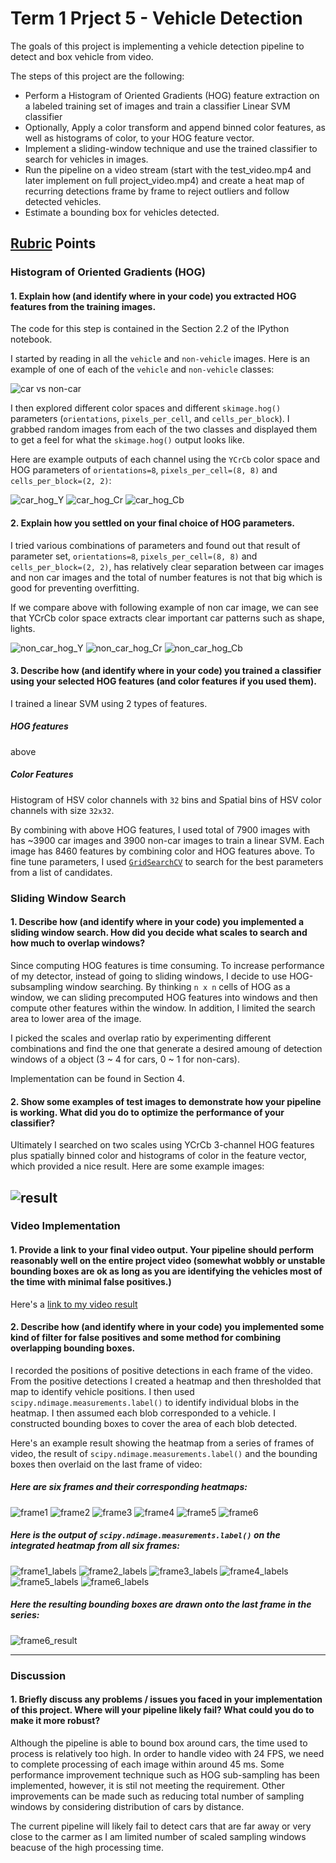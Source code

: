 # Term 1 Prject 5 - Vehicle Detection

The goals of this project is implementing a vehicle detection pipeline to detect and box vehicle from video.

The steps of this project are the following:

* Perform a Histogram of Oriented Gradients (HOG) feature extraction on a labeled training set of images and train a classifier Linear SVM classifier
* Optionally, Apply a color transform and append binned color features, as well as histograms of color, to your HOG feature vector. 
* Implement a sliding-window technique and use the trained classifier to search for vehicles in images.
* Run the pipeline on a video stream (start with the test_video.mp4 and later implement on full project_video.mp4) and create a heat map of recurring detections frame by frame to reject outliers and follow detected vehicles.
* Estimate a bounding box for vehicles detected.

[//]: # (Image References)
[car_vs_non_car]: ./output_images/car_vs_non_car.png
[car_hog_Y]: ./output_images/car_hog_Y.png
[car_hog_Cr]: ./output_images/car_hog_Cr.png
[car_hog_Cb]: ./output_images/car_hog_Cb.png
[non_car_hog_Y]: ./output_images/non_car_hog_Y.png
[non_car_hog_Cr]: ./output_images/non_car_hog_Cr.png
[non_car_hog_Cb]: ./output_images/non_car_hog_Cb.png
[result]: ./output_images/detection.png
[frame1]: ./output_images/frame1.png
[frame2]: ./output_images/frame2.png
[frame3]: ./output_images/frame3.png
[frame4]: ./output_images/frame4.png
[frame5]: ./output_images/frame5.png
[frame6]: ./output_images/frame6.png
[frame1_labels]: ./output_images/frame1_labels.png
[frame2_labels]: ./output_images/frame2_labels.png
[frame3_labels]: ./output_images/frame3_labels.png
[frame4_labels]: ./output_images/frame4_labels.png
[frame5_labels]: ./output_images/frame5_labels.png
[frame6_labels]: ./output_images/frame6_labels.png
[frame6_result]: ./output_images/frame6_result.png

## [Rubric](https://review.udacity.com/#!/rubrics/513/view) Points
### Histogram of Oriented Gradients (HOG)

#### 1. Explain how (and identify where in your code) you extracted HOG features from the training images.

The code for this step is contained in the Section 2.2 of the IPython notebook.

I started by reading in all the `vehicle` and `non-vehicle` images.  Here is an example of one of each of the `vehicle` and `non-vehicle` classes:

![car vs non-car][car_vs_non_car]

I then explored different color spaces and different `skimage.hog()` parameters (`orientations`, `pixels_per_cell`, and `cells_per_block`).  I grabbed random images from each of the two classes and displayed them to get a feel for what the `skimage.hog()` output looks like.

Here are example outputs of each channel using the `YCrCb` color space and HOG parameters of `orientations=8`, `pixels_per_cell=(8, 8)` and `cells_per_block=(2, 2)`:

![car_hog_Y][car_hog_Y]
![car_hog_Cr][car_hog_Cr]
![car_hog_Cb][car_hog_Cb]

#### 2. Explain how you settled on your final choice of HOG parameters.

I tried various combinations of parameters and found out that result of parameter set, `orientations=8`, `pixels_per_cell=(8, 8)` and `cells_per_block=(2, 2)`, has relatively clear separation between car images and non car images and the total of number features is not that big which is good for preventing overfitting.

If we compare above with following example of non car image, we can see that YCrCb color space extracts clear important car patterns such as shape, lights.

![non_car_hog_Y][non_car_hog_Y]
![non_car_hog_Cr][non_car_hog_Cr]
![non_car_hog_Cb][non_car_hog_Cb]

#### 3. Describe how (and identify where in your code) you trained a classifier using your selected HOG features (and color features if you used them).

I trained a linear SVM using 2 types of features.

##### HOG features
above

##### Color Features
Histogram of HSV color channels with `32` bins and Spatial bins of HSV color channels with size `32x32`.

By combining with above HOG features, I used total of 7900 images with has ~3900 car images and 3900 non-car images to train a linear SVM. Each image has 8460 features by combining color and HOG features above. To fine tune parameters, I used [`GridSearchCV`](http://scikit-learn.org/stable/modules/generated/sklearn.model_selection.GridSearchCV.html) to search for the best parameters from a list of candidates.

### Sliding Window Search

#### 1. Describe how (and identify where in your code) you implemented a sliding window search.  How did you decide what scales to search and how much to overlap windows?

Since computing HOG features is time consuming. To increase performance of my detector, instead of going to sliding windows, I decide to use HOG-subsampling window searching. By thinking `n x n` cells of HOG as a window, we can sliding precomputed HOG features into windows and then compute other features within the window. In addition, I limited the search area to lower area of the image.

I picked the scales and overlap ratio by experimenting different combinations and find the one that generate a desired amoung of detection windows of a object (3 ~ 4 for cars, 0 ~ 1 for non-cars).

Implementation can be found in Section 4.

#### 2. Show some examples of test images to demonstrate how your pipeline is working.  What did you do to optimize the performance of your classifier?

Ultimately I searched on two scales using YCrCb 3-channel HOG features plus spatially binned color and histograms of color in the feature vector, which provided a nice result. Here are some example images:

![result][result]
---

### Video Implementation

#### 1. Provide a link to your final video output. Your pipeline should perform reasonably well on the entire project video (somewhat wobbly or unstable bounding boxes are ok as long as you are identifying the vehicles most of the time with minimal false positives.)

Here's a [link to my video result](./project_video.mp4)

#### 2. Describe how (and identify where in your code) you implemented some kind of filter for false positives and some method for combining overlapping bounding boxes.

I recorded the positions of positive detections in each frame of the video. From the positive detections I created a heatmap and then thresholded that map to identify vehicle positions.  I then used `scipy.ndimage.measurements.label()` to identify individual blobs in the heatmap.  I then assumed each blob corresponded to a vehicle. I constructed bounding boxes to cover the area of each blob detected.  

Here's an example result showing the heatmap from a series of frames of video, the result of `scipy.ndimage.measurements.label()` and the bounding boxes then overlaid on the last frame of video:

##### Here are six frames and their corresponding heatmaps:

![frame1][frame1]
![frame2][frame2]
![frame3][frame3]
![frame4][frame4]
![frame5][frame5]
![frame6][frame6]

##### Here is the output of `scipy.ndimage.measurements.label()` on the integrated heatmap from all six frames:

![frame1_labels][frame1_labels]
![frame2_labels][frame2_labels]
![frame3_labels][frame3_labels]
![frame4_labels][frame4_labels]
![frame5_labels][frame5_labels]
![frame6_labels][frame6_labels]

##### Here the resulting bounding boxes are drawn onto the last frame in the series:

![frame6_result][frame6_result]


---

### Discussion

#### 1. Briefly discuss any problems / issues you faced in your implementation of this project.  Where will your pipeline likely fail?  What could you do to make it more robust?

Although the pipeline is able to bound box around cars, the time used to process is relatively too high. In order to handle video with 24 FPS, we need to complete processing of each image within around 45 ms. Some performance improvement technique such as HOG sub-sampling has been implemented, however, it is stil not meeting the requirement. Other improvements can be made such as reducing total number of sampling windows by considering distribution of cars by distance.

The current pipeline will likely fail to detect cars that are far away or very close to the carmer as I am limited number of scaled sampling windows beacuse of the high processing time.
